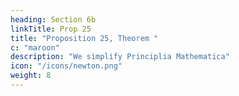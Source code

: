 ```yaml
---
heading: Section 6b
linkTitle: Prop 25
title: "Proposition 25, Theorem "
c: "maroon"
description: "We simplify Principlia Mathematica"
icon: "/icons/newton.png"
weight: 8
---
```

